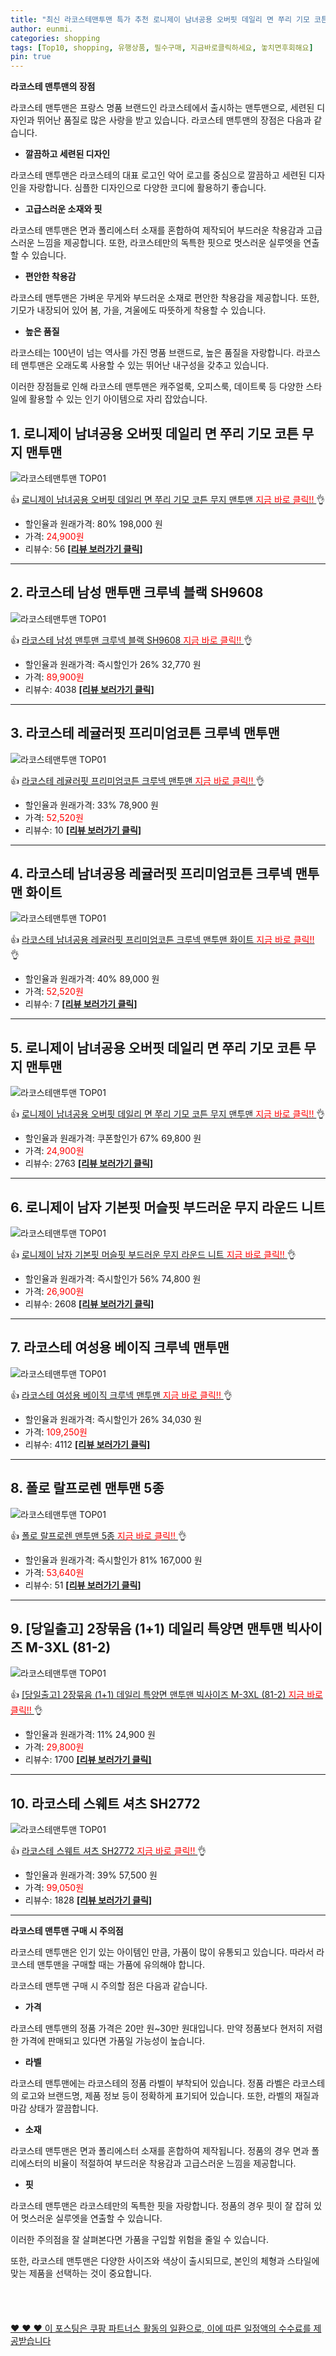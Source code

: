 ```yaml
---
title: "최신 라코스테맨투맨 특가 추천 로니제이 남녀공용 오버핏 데일리 면 쭈리 기모 코튼 무지 맨투맨 비교 장점"
author: eunmi.
categories: shopping
tags: [Top10, shopping, 유행상품, 필수구매, 지금바로클릭하세요, 놓치면후회해요]
pin: true
---
```

**라코스테 맨투맨의 장점**

라코스테 맨투맨은 프랑스 명품 브랜드인 라코스테에서 출시하는 맨투맨으로, 세련된 디자인과 뛰어난 품질로 많은 사랑을 받고 있습니다. 라코스테 맨투맨의 장점은 다음과 같습니다.

* **깔끔하고 세련된 디자인**

라코스테 맨투맨은 라코스테의 대표 로고인 악어 로고를 중심으로 깔끔하고 세련된 디자인을 자랑합니다. 심플한 디자인으로 다양한 코디에 활용하기 좋습니다.

* **고급스러운 소재와 핏**

라코스테 맨투맨은 면과 폴리에스터 소재를 혼합하여 제작되어 부드러운 착용감과 고급스러운 느낌을 제공합니다. 또한, 라코스테만의 독특한 핏으로 멋스러운 실루엣을 연출할 수 있습니다.

* **편안한 착용감**

라코스테 맨투맨은 가벼운 무게와 부드러운 소재로 편안한 착용감을 제공합니다. 또한, 기모가 내장되어 있어 봄, 가을, 겨울에도 따뜻하게 착용할 수 있습니다.

* **높은 품질**

라코스테는 100년이 넘는 역사를 가진 명품 브랜드로, 높은 품질을 자랑합니다. 라코스테 맨투맨은 오래도록 사용할 수 있는 뛰어난 내구성을 갖추고 있습니다.

이러한 장점들로 인해 라코스테 맨투맨은 캐주얼룩, 오피스룩, 데이트룩 등 다양한 스타일에 활용할 수 있는 인기 아이템으로 자리 잡았습니다.

   

## 1. 로니제이 남녀공용 오버핏 데일리 면 쭈리 기모 코튼 무지 맨투맨

![라코스테맨투맨 TOP01](https://thumbnail7.coupangcdn.com/thumbnails/remote/230x230ex/image/vendor_inventory/b821/a143f1b29773edb39f3e55ecfedc40c44ebff0156847f82d384558c05b42.jpg)


👍 [로니제이 남녀공용 오버핏 데일리 면 쭈리 기모 코튼 무지 맨투맨 <font color=red> 지금 바로 클릭!! </font> ](https://link.coupang.com/re/AFFSDP?lptag=AF3617701&subid=GithubCoopas&pageKey=6340044206&traceid=V0-153&itemId=13296715549&vendorItemId=86961143624) 👌 


- 할인율과 원래가격: 80%  198,000   원
- 가격: <span style='color:red'>24,900원</span>
- 리뷰수: 56  [**[리뷰 보러가기 클릭]**](https://link.coupang.com/re/AFFSDP?lptag=AF3617701&subid=GithubCoopas&pageKey=6340044206&traceid=V0-153&itemId=13296715549&vendorItemId=86961143624)

---


   

## 2. 라코스테 남성 맨투맨 크루넥 블랙 SH9608

![라코스테맨투맨 TOP01](https://thumbnail9.coupangcdn.com/thumbnails/remote/230x230ex/image/vendor_inventory/424b/4ac9aae8205db236c165b5c8af8107111fb13cb3f4d4511199c188d7638e.jpg)


👍 [라코스테 남성 맨투맨 크루넥 블랙 SH9608 <font color=red> 지금 바로 클릭!! </font> ](https://link.coupang.com/re/AFFSDP?lptag=AF3617701&subid=GithubCoopas&pageKey=7654245047&traceid=V0-153&itemId=20374746314&vendorItemId=87359967164) 👌 


- 할인율과 원래가격: 즉시할인가 26%  32,770   원
- 가격: <span style='color:red'>89,900원</span>
- 리뷰수: 4038  [**[리뷰 보러가기 클릭]**](https://link.coupang.com/re/AFFSDP?lptag=AF3617701&subid=GithubCoopas&pageKey=7654245047&traceid=V0-153&itemId=20374746314&vendorItemId=87359967164)

---


   

## 3. 라코스테 레귤러핏 프리미엄코튼 크루넥 맨투맨

![라코스테맨투맨 TOP01](https://thumbnail8.coupangcdn.com/thumbnails/remote/230x230ex/image/vendor_inventory/44e3/d6ebcc38181331e14efb38b1e29ded253870407743ed0e71de851ac571cc.jpg)


👍 [라코스테 레귤러핏 프리미엄코튼 크루넥 맨투맨 <font color=red> 지금 바로 클릭!! </font> ](https://link.coupang.com/re/AFFSDP?lptag=AF3617701&subid=GithubCoopas&pageKey=7620551426&traceid=V0-153&itemId=20203217694&vendorItemId=87293737775) 👌 


- 할인율과 원래가격: 33%  78,900   원
- 가격: <span style='color:red'>52,520원</span>
- 리뷰수: 10  [**[리뷰 보러가기 클릭]**](https://link.coupang.com/re/AFFSDP?lptag=AF3617701&subid=GithubCoopas&pageKey=7620551426&traceid=V0-153&itemId=20203217694&vendorItemId=87293737775)

---


   

## 4. 라코스테 남녀공용 레귤러핏 프리미엄코튼 크루넥 맨투맨 화이트

![라코스테맨투맨 TOP01](https://thumbnail9.coupangcdn.com/thumbnails/remote/230x230ex/image/vendor_inventory/fac7/7ebdaaea7e1fc34cd7963eaf0755e4aeaabab04b449ebb6328475e06b853.jpg)


👍 [라코스테 남녀공용 레귤러핏 프리미엄코튼 크루넥 맨투맨 화이트 <font color=red> 지금 바로 클릭!! </font> ](https://link.coupang.com/re/AFFSDP?lptag=AF3617701&subid=GithubCoopas&pageKey=7620599016&traceid=V0-153&itemId=20203472894&vendorItemId=87293978879) 👌 


- 할인율과 원래가격: 40%  89,000   원
- 가격: <span style='color:red'>52,520원</span>
- 리뷰수: 7  [**[리뷰 보러가기 클릭]**](https://link.coupang.com/re/AFFSDP?lptag=AF3617701&subid=GithubCoopas&pageKey=7620599016&traceid=V0-153&itemId=20203472894&vendorItemId=87293978879)

---


   

## 5. 로니제이 남녀공용 오버핏 데일리 면 쭈리 기모 코튼 무지 맨투맨

![라코스테맨투맨 TOP01](https://thumbnail9.coupangcdn.com/thumbnails/remote/230x230ex/image/vendor_inventory/a9d5/3c941f04196886bc2ecc067f93bcc1e83cc17626e3c126ec9f8804f274dd.jpg)


👍 [로니제이 남녀공용 오버핏 데일리 면 쭈리 기모 코튼 무지 맨투맨 <font color=red> 지금 바로 클릭!! </font> ](https://link.coupang.com/re/AFFSDP?lptag=AF3617701&subid=GithubCoopas&pageKey=6340044206&traceid=V0-153&itemId=13296715547&vendorItemId=86961143193) 👌 


- 할인율과 원래가격: 쿠폰할인가 67%  69,800   원
- 가격: <span style='color:red'>24,900원</span>
- 리뷰수: 2763  [**[리뷰 보러가기 클릭]**](https://link.coupang.com/re/AFFSDP?lptag=AF3617701&subid=GithubCoopas&pageKey=6340044206&traceid=V0-153&itemId=13296715547&vendorItemId=86961143193)

---


   

## 6. 로니제이 남자 기본핏 머슬핏 부드러운 무지 라운드 니트

![라코스테맨투맨 TOP01](https://thumbnail6.coupangcdn.com/thumbnails/remote/230x230ex/image/vendor_inventory/5942/c0f177ec1cd3d2f920806b246dacd621589deba36bce30cff921dc09d62d.JPG)


👍 [로니제이 남자 기본핏 머슬핏 부드러운 무지 라운드 니트 <font color=red> 지금 바로 클릭!! </font> ](https://link.coupang.com/re/AFFSDP?lptag=AF3617701&subid=GithubCoopas&pageKey=7593171271&traceid=V0-153&itemId=20069300609&vendorItemId=87266562014) 👌 


- 할인율과 원래가격: 즉시할인가 56%  74,800   원
- 가격: <span style='color:red'>26,900원</span>
- 리뷰수: 2608  [**[리뷰 보러가기 클릭]**](https://link.coupang.com/re/AFFSDP?lptag=AF3617701&subid=GithubCoopas&pageKey=7593171271&traceid=V0-153&itemId=20069300609&vendorItemId=87266562014)

---


   

## 7. 라코스테 여성용 베이직 크루넥 맨투맨

![라코스테맨투맨 TOP01](https://thumbnail9.coupangcdn.com/thumbnails/remote/230x230ex/image/rs_quotation_api/ylfesvx6/9efae8e65a164454ac3c3b0d72d77aea.jpg)


👍 [라코스테 여성용 베이직 크루넥 맨투맨 <font color=red> 지금 바로 클릭!! </font> ](https://link.coupang.com/re/AFFSDP?lptag=AF3617701&subid=GithubCoopas&pageKey=6787459561&traceid=V0-153&itemId=15981410564&vendorItemId=83187314643) 👌 


- 할인율과 원래가격: 즉시할인가 26%  34,030   원
- 가격: <span style='color:red'>109,250원</span>
- 리뷰수: 4112  [**[리뷰 보러가기 클릭]**](https://link.coupang.com/re/AFFSDP?lptag=AF3617701&subid=GithubCoopas&pageKey=6787459561&traceid=V0-153&itemId=15981410564&vendorItemId=83187314643)

---


   

## 8. 폴로 랄프로렌 맨투맨 5종

![라코스테맨투맨 TOP01](https://thumbnail6.coupangcdn.com/thumbnails/remote/230x230ex/image/vendor_inventory/820c/2b96d97895b71a261eceab2613b48ab3ad2fb34c709d53093e04eea1c1f3.jpg)


👍 [폴로 랄프로렌 맨투맨 5종 <font color=red> 지금 바로 클릭!! </font> ](https://link.coupang.com/re/AFFSDP?lptag=AF3617701&subid=GithubCoopas&pageKey=7596387766&traceid=V0-153&itemId=20084673697&vendorItemId=87180175986) 👌 


- 할인율과 원래가격: 즉시할인가 81%  167,000   원
- 가격: <span style='color:red'>53,640원</span>
- 리뷰수: 51  [**[리뷰 보러가기 클릭]**](https://link.coupang.com/re/AFFSDP?lptag=AF3617701&subid=GithubCoopas&pageKey=7596387766&traceid=V0-153&itemId=20084673697&vendorItemId=87180175986)

---


   

## 9. [당일출고] 2장묶음 (1+1) 데일리 특양면 맨투맨 빅사이즈 M-3XL (81-2)

![라코스테맨투맨 TOP01](https://thumbnail10.coupangcdn.com/thumbnails/remote/230x230ex/image/vendor_inventory/392b/5778fc135760f5570bf946040c153cc0833650c65e4287f5f8c58026f22f.png)


👍 [[당일출고] 2장묶음 (1+1) 데일리 특양면 맨투맨 빅사이즈 M-3XL (81-2) <font color=red> 지금 바로 클릭!! </font> ](https://link.coupang.com/re/AFFSDP?lptag=AF3617701&subid=GithubCoopas&pageKey=6865866181&traceid=V0-153&itemId=16410152058&vendorItemId=79564045013) 👌 


- 할인율과 원래가격: 11%  24,900   원
- 가격: <span style='color:red'>29,800원</span>
- 리뷰수: 1700  [**[리뷰 보러가기 클릭]**](https://link.coupang.com/re/AFFSDP?lptag=AF3617701&subid=GithubCoopas&pageKey=6865866181&traceid=V0-153&itemId=16410152058&vendorItemId=79564045013)

---


   

## 10. 라코스테 스웨트 셔츠 SH2772

![라코스테맨투맨 TOP01](https://thumbnail7.coupangcdn.com/thumbnails/remote/230x230ex/image/retail/images/2022/10/18/15/5/8e4c176a-d8be-4d35-a223-01356cdc2e5b.jpg)


👍 [라코스테 스웨트 셔츠 SH2772 <font color=red> 지금 바로 클릭!! </font> ](https://link.coupang.com/re/AFFSDP?lptag=AF3617701&subid=GithubCoopas&pageKey=6851008331&traceid=V0-153&itemId=16320597408&vendorItemId=83512691395) 👌 


- 할인율과 원래가격: 39%  57,500   원
- 가격: <span style='color:red'>99,050원</span>
- 리뷰수: 1828  [**[리뷰 보러가기 클릭]**](https://link.coupang.com/re/AFFSDP?lptag=AF3617701&subid=GithubCoopas&pageKey=6851008331&traceid=V0-153&itemId=16320597408&vendorItemId=83512691395)

---
**라코스테 맨투맨 구매 시 주의점**

라코스테 맨투맨은 인기 있는 아이템인 만큼, 가품이 많이 유통되고 있습니다. 따라서 라코스테 맨투맨을 구매할 때는 가품에 유의해야 합니다.

라코스테 맨투맨 구매 시 주의할 점은 다음과 같습니다.

* **가격**

라코스테 맨투맨의 정품 가격은 20만 원~30만 원대입니다. 만약 정품보다 현저히 저렴한 가격에 판매되고 있다면 가품일 가능성이 높습니다.

* **라벨**

라코스테 맨투맨에는 라코스테의 정품 라벨이 부착되어 있습니다. 정품 라벨은 라코스테의 로고와 브랜드명, 제품 정보 등이 정확하게 표기되어 있습니다. 또한, 라벨의 재질과 마감 상태가 깔끔합니다.

* **소재**

라코스테 맨투맨은 면과 폴리에스터 소재를 혼합하여 제작됩니다. 정품의 경우 면과 폴리에스터의 비율이 적절하여 부드러운 착용감과 고급스러운 느낌을 제공합니다.

* **핏**

라코스테 맨투맨은 라코스테만의 독특한 핏을 자랑합니다. 정품의 경우 핏이 잘 잡혀 있어 멋스러운 실루엣을 연출할 수 있습니다.

이러한 주의점을 잘 살펴본다면 가품을 구입할 위험을 줄일 수 있습니다.

또한, 라코스테 맨투맨은 다양한 사이즈와 색상이 출시되므로, 본인의 체형과 스타일에 맞는 제품을 선택하는 것이 중요합니다.<br><br><br><br><br> [ ❤ ❤ ❤ 이 포스팅은 쿠팡 파트너스 활동의 일환으로, 이에 따른 일정액의 수수료를 제공받습니다](https://link.coupang.com/a/bcEFyh)